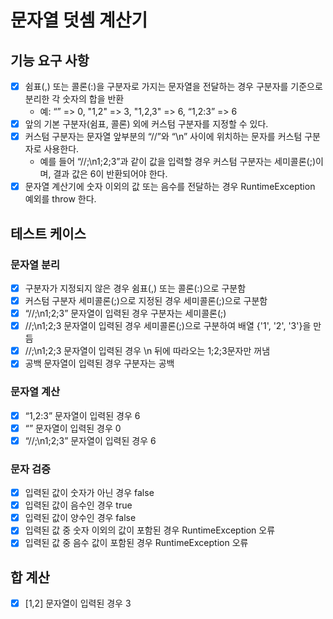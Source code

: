 # 문자열 덧셈 계산기

## 기능 요구 사항

- [x] 쉼표(,) 또는 콜론(:)을 구분자로 가지는 문자열을 전달하는 경우 구분자를 기준으로 분리한 각 숫자의 합을 반환
    - 예: “” => 0, "1,2" => 3, "1,2,3" => 6, “1,2:3” => 6
- [x] 앞의 기본 구분자(쉼표, 콜론) 외에 커스텀 구분자를 지정할 수 있다.
- [x] 커스텀 구분자는 문자열 앞부분의 “//”와 “\n” 사이에 위치하는 문자를 커스텀 구분자로 사용한다.
    - 예를 들어 “//;\n1;2;3”과 같이 값을 입력할 경우 커스텀 구분자는 세미콜론(;)이며, 결과 값은 6이 반환되어야 한다.
- [x] 문자열 계산기에 숫자 이외의 값 또는 음수를 전달하는 경우 RuntimeException 예외를 throw 한다.

## 테스트 케이스

### 문자열 분리

- [x] 구분자가 지정되지 않은 경우 쉼표(,) 또는 콜론(:)으로 구분함
- [x] 커스텀 구분자 세미콜론(;)으로 지정된 경우 세미콜론(;)으로 구분함
- [x] “//;\n1;2;3” 문자열이 입력된 경우 구분자는 세미콜론(;)
- [x] //;\n1;2;3 문자열이 입력된 경우 세미콜론(;)으로 구분하여 배열 {'1', '2', '3'}을 만듬
- [x] //;\n1;2;3 문자열이 입력된 경우 \n 뒤에 따라오는 1;2;3문자만 꺼냄
- [x] 공백 문자열이 입력된 경우 구분자는 공백

### 문자열 계산

- [x] “1,2:3” 문자열이 입력된 경우 6
- [x] “” 문자열이 입력된 경우 0
- [x] “//;\n1;2;3” 문자열이 입력된 경우 6

### 문자 검증

- [x] 입력된 값이 숫자가 아닌 경우 false
- [x] 입력된 값이 음수인 경우 true
- [x] 입력된 값이 양수인 경우 false
- [x] 입력된 값 중 숫자 이외의 값이 포함된 경우 RuntimeException 오류
- [x] 입력된 값 중 음수 값이 포함된 경우 RuntimeException 오류

## 합 계산

- [x] [1,2] 문자열이 입력된 경우 3
